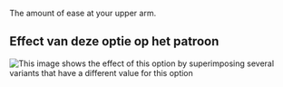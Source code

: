 The amount of ease at your upper arm.

## Effect van deze optie op het patroon

![This image shows the effect of this option by superimposing several variants that have a different value for this option](hugo_bicepsease_sample.svg "Effect of this option on the pattern")
